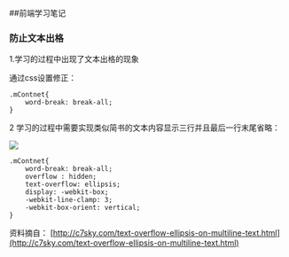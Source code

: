##前端学习笔记

### 防止文本出格 ###


1.学习的过程中出现了文本出格的现象

通过css设置修正：

	.mContnet{
    	word-break: break-all;
	}

2 学习的过程中需要实现类似简书的文本内容显示三行并且最后一行末尾省略：

![](http://i.imgur.com/FJKoGU2.png)

	.mContnet{
	    word-break: break-all;
	    overflow : hidden;
	    text-overflow: ellipsis;
	    display: -webkit-box;
	    -webkit-line-clamp: 3;
	    -webkit-box-orient: vertical;
	}

资料摘自：
[http://c7sky.com/text-overflow-ellipsis-on-multiline-text.html](http://c7sky.com/text-overflow-ellipsis-on-multiline-text.html)
